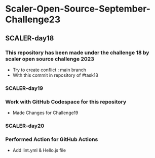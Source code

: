 # Scaler-Open-Source-September-Challenge23
## SCALER-day18
### This repository has been  made under the challenge 18 by scaler open source challenge 2023
+ Try to create conflict  : main branch
+ With this commit in repository of #task18

### SCALER-day19
### Work with GitHub Codespace for this repository
+ Made Changes for Challenge19

### SCALER-day20
### Performed Action for GitHub Actions
+ Add lint.yml & Hello.js file
